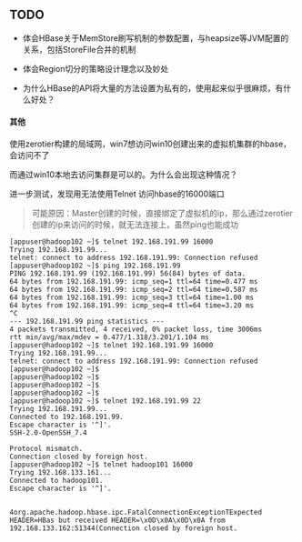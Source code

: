 ## TODO

- 体会HBase关于MemStore刷写机制的参数配置，与heapsize等JVM配置的关系，包括StoreFile合并的机制


- 体会Region切分的策略设计理念以及妙处

- 为什么HBase的API将大量的方法设置为私有的，使用起来似乎很麻烦，有什么好处？


#### 其他
使用zerotier构建的局域网，win7想访问win10创建出来的虚拟机集群的hbase，会访问不了

而通过win10本地去访问集群是可以的。为什么会出现这种情况？

进一步测试，发现用无法使用Telnet 访问hbase的16000端口
> 可能原因：Master创建的时候，直接绑定了虚拟机的ip，那么通过zerotier创建的ip来访问的时候，就无法连接上，虽然ping也能成功
```
[appuser@hadoop102 ~]$ telnet 192.168.191.99 16000
Trying 192.168.191.99...
telnet: connect to address 192.168.191.99: Connection refused
[appuser@hadoop102 ~]$ ping 192.168.191.99
PING 192.168.191.99 (192.168.191.99) 56(84) bytes of data.
64 bytes from 192.168.191.99: icmp_seq=1 ttl=64 time=0.477 ms
64 bytes from 192.168.191.99: icmp_seq=2 ttl=64 time=0.587 ms
64 bytes from 192.168.191.99: icmp_seq=3 ttl=64 time=1.00 ms
64 bytes from 192.168.191.99: icmp_seq=4 ttl=64 time=3.20 ms
^C
--- 192.168.191.99 ping statistics ---
4 packets transmitted, 4 received, 0% packet loss, time 3006ms
rtt min/avg/max/mdev = 0.477/1.318/3.201/1.104 ms
[appuser@hadoop102 ~]$ telnet 192.168.191.99 16000
Trying 192.168.191.99...
telnet: connect to address 192.168.191.99: Connection refused
[appuser@hadoop102 ~]$ 
[appuser@hadoop102 ~]$ 
[appuser@hadoop102 ~]$ 
[appuser@hadoop102 ~]$ 
[appuser@hadoop102 ~]$ telnet 192.168.191.99 22
Trying 192.168.191.99...
Connected to 192.168.191.99.
Escape character is '^]'.
SSH-2.0-OpenSSH_7.4

Protocol mismatch.
Connection closed by foreign host.
[appuser@hadoop102 ~]$ telnet hadoop101 16000     
Trying 192.168.133.161...
Connected to hadoop101.
Escape character is '^]'.


4org.apache.hadoop.hbase.ipc.FatalConnectionExceptionTExpected HEADER=HBas but received HEADER=\x0D\x0A\x0D\x0A from 192.168.133.162:51344(Connection closed by foreign host.
```